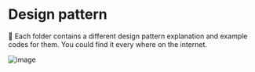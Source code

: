 # Design pattern 
🐹 Each folder contains a different design pattern explanation and example codes for them. You could find it every where on the internet. 


![image](https://user-images.githubusercontent.com/80462415/162028225-0e5ba93b-449a-4027-82a7-c5350c8a84e8.png)
